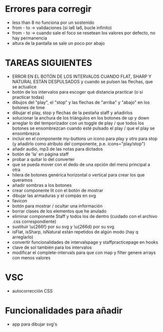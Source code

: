 # Errores para corregir

- less than 8 no funciona por un sostenido
- from - to -> validaciones (si la6 la6, bucle infinito)
- from - to -> cuando sale el foco se resetean los valores por defecto, no hay permanencia
- altura de la pantalla se sale un poco por abajo


# TAREAS SIGUIENTES
- ERROR EN EL BOTÓN DE LOS INTERVALOS CUANDO FLAT, SHARP Y NATURAL ESTÁN DESPULSADOS y cuando se pulsen las flechas, que se actualice
- botón de los intervalos para escoger qué distancia practicar (o si practicar todas)
- dibujos del "play", el "stop" y las flechas de "arriba" y "abajo" en los botones de time
- dibujar el play, stop y flechas de la pestaña staff y añadirlos
- solucionar la anchura de los triángulos en los botones de up y down
- arreglar lo del temporizador con un toggle de play / que todos los botones se ensombrezcan cuando esté pulsado el play / que el play se ensombrezca
- incluir en el componente my-buttons un icono para play y otro para stop (y añadirlo como atributo del componente, p.e. icons="play/stop")
- añadir audio, mp3 de las notas para dictados
- botón de 'la' en página staff
- probar a quitar lo del converter
- que se pueda mover con el dedo de una opción del menú principal a otra
- hilera de botones genérica horizontal o vertical para crear los que queramos
- añadir sombras a los botones
- crear componente lit con el botón de mostrar
- dibujar las armaduras y el compás en svg
- favicon
- botón para mostrar / ocultar una información
- borrar clases de los elementos que he anulado
- eliminar componente Staff y todos los de dentro (cuidado con el archivo .css correspondiente)
- sustituir \u{266f} por su svg y \u{266d} por su svg
- isFlat, isSharp, isNatural están repetidos de algún modo (hay q arreglarlo)
- convertir funcionalidades de intervalspage y staffpracticepage en hooks
- clave de sol también para los intervalos
- modificar el complete-intervals para que con map y filter genere arrays con menos valores


# VSC
- autocorrección CSS
 

# Funcionalidades para añadir
- app para dibujar svg's